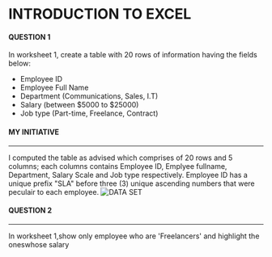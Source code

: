 # INTRODUCTION TO EXCEL

#### QUESTION 1
In worksheet 1, create a table with 20 rows of information having the fields below:
- Employee ID
- Employee Full Name
- Department (Communications, Sales, I.T)
- Salary (between $5000 to $25000)
- Job type (Part-time, Freelance, Contract)
#### MY INITIATIVE
----
I computed the table as advised which comprises of 20 rows and 5 columns; each columns contains Employee ID, Emplyee fullname, Department, Salary Scale and Job type respectively. Employee ID has a unique prefix "SLA" before three (3) unique ascending numbers that were peculair to each employee.
![DATA SET](https://github.com/ARBICE11/TASK_123/assets/140498286/0101c4be-dc28-4965-a7d8-4ecf198b537d)
#### QUESTION 2
----
In worksheet 1,show only employee who are 'Freelancers' and highlight the oneswhose salary
